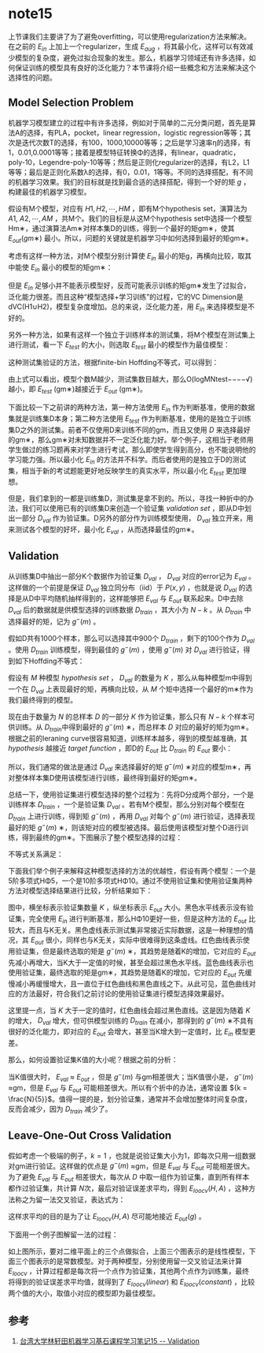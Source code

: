 # note15

上节课我们主要讲了为了避免overfitting，可以使用regularization方法来解决。在之前的 ${E_{in}}$ 上加上一个regularizer，生成 ${E_{aug}}$ ，将其最小化，这样可以有效减少模型的复杂度，避免过拟合现象的发生。那么，机器学习领域还有许多选择，如何保证训练的模型具有良好的泛化能力？本节课将介绍一些概念和方法来解决这个选择性的问题。

## Model Selection Problem

机器学习模型建立的过程中有许多选择，例如对于简单的二元分类问题，首先是算法A的选择，有PLA，pocket，linear regression，logistic regression等等；其次是迭代次数T的选择，有100，1000,10000等等；之后是学习速率η的选择，有1，0.01,0.0001等等；接着是模型特征转换Φ的选择，有linear，quadratic，poly-10，Legendre-poly-10等等；然后是正则化regularizer的选择，有L2，L1等等；最后是正则化系数λ的选择，有0，0.01，1等等。不同的选择搭配，有不同的机器学习效果。我们的目标就是找到最合适的选择搭配，得到一个好的矩 ${g}$ ，构建最佳的机器学习模型。

假设有M个模型，对应有 ${H1,H2,⋯,HM}$ ，即有M个hypothesis set，演算法为 ${A1,\ A2,⋯,AM}$ ，共M个。我们的目标是从这M个hypothesis set中选择一个模型Hm∗，通过演算法Am∗对样本集D的训练，得到一个最好的矩gm∗，使其 ${E_{out}(gm∗)}$ 最小。所以，问题的关键就是机器学习中如何选择到最好的矩gm∗。

考虑有这样一种方法，对M个模型分别计算使 ${E_{in}}$ 最小的矩g，再横向比较，取其中能使 ${E_{in}}$ 最小的模型的矩gm∗：

但是 ${E_{in}}$ 足够小并不能表示模型好，反而可能表示训练的矩gm∗发生了过拟合，泛化能力很差。而且这种“模型选择+学习训练”的过程，它的VC Dimension是dVC(H1∪H2)，模型复杂度增加。总的来说，泛化能力差，用 ${E_{in}}$ 来选择模型是不好的。

另外一种方法，如果有这样一个独立于训练样本的测试集，将M个模型在测试集上进行测试，看一下 ${E_{test}}$ 的大小，则选取 ${E_{test}}$ 最小的模型作为最佳模型：

这种测试集验证的方法，根据finite-bin Hoffding不等式，可以得到：

由上式可以看出，模型个数M越少，测试集数目越大，那么O(logMNtest−−−−√)越小，即 ${E_{test}}$ (gm∗)越接近于 ${E_{out}}$ (gm∗)。

下面比较一下之前讲的两种方法，第一种方法使用 ${E_{in}}$ 作为判断基准，使用的数据集就是训练集D本身；第二种方法使用 ${E_{test}}$ 作为判断基准，使用的是独立于训练集D之外的测试集。前者不仅使用D来训练不同的gm，而且又使用 ${D}$ 来选择最好的gm∗，那么gm∗对未知数据并不一定泛化能力好。举个例子，这相当于老师用学生做过的练习题再来对学生进行考试，那么即使学生得到高分，也不能说明他的学习能力强。所以最小化 ${E_{in}}$ 的方法并不科学。而后者使用的是独立于D的测试集，相当于新的考试题能更好地反映学生的真实水平，所以最小化 ${E_{test}}$ 更加理想。

但是，我们拿到的一都是训练集D，测试集是拿不到的。所以，寻找一种折中的办法，我们可以使用已有的训练集D来创造一个验证集 ${validation\ set}$ ，即从D中划出一部分  ${D_{val}}$  作为验证集。D另外的部分作为训练模型使用，  ${D_{val}}$  独立开来，用来测试各个模型的好坏，最小化 ${E_{val}}$ ，从而选择最佳的gm∗。

## Validation

从训练集D中抽出一部分K个数据作为验证集  ${D_{val}}$  ，  ${D_{val}}$  对应的error记为 ${E_{val}}$ 。这样做的一个前提是保证  ${D_{val}}$  独立同分布（iid）于 ${P(x,y)}$ ，也就是说  ${D_{val}}$  的选择是从D中平均随机抽样得到的，这样能够把 ${E_{val}}$ 与 ${E_{out}}$ 联系起来。D中去除  ${D_{val}}$  后的数据就是供模型选择的训练数据 ${D_{train}}$ ，其大小为 ${N-k}$ 。从 ${D_{train}}$ 中选择最好的矩，记为 ${g^{-}(m)}$ 。

假如D共有1000个样本，那么可以选择其中900个 ${D_{train}}$ ，剩下的100个作为  ${D_{val}}$  。使用 ${D_{train}}$ 训练模型，得到最佳的 ${g^{−}(m)}$ ，使用 ${g^{−}(m)}$ 对  ${D_{val}}$  进行验证，得到如下Hoffding不等式：

假设有 ${M}$ 种模型 ${hypothesis\ set}$ ， ${D_{val}}$  的数量为 ${K}$ ，那么从每种模型m中得到一个在  ${D_{val}}$  上表现最好的矩，再横向比较，从 ${M}$ 个矩中选择一个最好的m∗作为我们最终得到的模型。

现在由于数量为 ${N}$ 的总样本 ${D}$ 的一部分 ${K}$ 作为验证集，那么只有 ${N-k}$ 个样本可供训练。从 ${D_{train}}$中得到最好的 ${g^{−}(m)}$ ∗，而总样本 ${D}$ 对应的最好的矩为gm∗。根据之前的leraning curve很容易知道，训练样本越多，得到的模型越准确，其 ${hypothesis}$ 越接近 ${target\ function}$ ，即D的 ${E_{out}}$ 比 ${D_{train}}$ 的 ${E_{out}}$ 要小：

所以，我们通常的做法是通过  ${D_{val}}$  来选择最好的矩 ${g^{−}(m)}$ ∗对应的模型m∗，再对整体样本集D使用该模型进行训练，最终得到最好的矩gm∗。

总结一下，使用验证集进行模型选择的整个过程为：先将D分成两个部分，一个是训练样本 ${D_{train}}$ ，一个是验证集  ${D_{val}}$  。若有M个模型，那么分别对每个模型在 ${D_{train}}$ 上进行训练，得到矩 ${g^{−}(m)}$ ，再用  ${D_{val}}$  对每个 ${g^{−}(m)}$ 进行验证，选择表现最好的矩 ${g^{−}(m)}$ ∗，则该矩对应的模型被选择。最后使用该模型对整个D进行训练，得到最终的gm∗。下图展示了整个模型选择的过程：

不等式关系满足：

下面我们举个例子来解释这种模型选择的方法的优越性，假设有两个模型：一个是5阶多项式HΦ5，一个是10阶多项式HΦ10。通过不使用验证集和使用验证集两种方法对模型选择结果进行比较，分析结果如下：

图中，横坐标表示验证集数量 ${K}$ ，纵坐标表示 ${E_{out}}$ 大小。黑色水平线表示没有验证集，完全使用 ${E_{in}}$ 进行判断基准，那么HΦ10更好一些，但是这种方法的 ${E_{out}}$ 比较大，而且与K无关。黑色虚线表示测试集非常接近实际数据，这是一种理想的情况，其 ${E_{out}}$ 很小，同样也与K无关，实际中很难得到这条虚线。红色曲线表示使用验证集，但是最终选取的矩是 ${g^{−}(m)}$ ∗，其趋势是随着K的增加，它对应的 ${E_{out}}$ 先减小再增大，当K大于一定值的时候，甚至会超过黑色水平线。蓝色曲线表示也使用验证集，最终选取的矩是gm∗，其趋势是随着K的增加，它对应的 ${E_{out}}$ 先缓慢减小再缓慢增大，且一直位于红色曲线和黑色直线之下。从此可见，蓝色曲线对应的方法最好，符合我们之前讨论的使用验证集进行模型选择效果最好。

这里提一点，当 ${K}$ 大于一定的值时，红色曲线会超过黑色直线。这是因为随着 ${K}$ 的增大，  ${D_{val}}$  增大，但可供模型训练的 ${D_{train}}$ 在减小，那得到的 ${g^{−}(m)}$ ∗不具有很好的泛化能力，即对应的 ${E_{out}}$ 会增大，甚至当K增大到一定值时，比 ${E_{in}}$ 模型更差。

那么，如何设置验证集K值的大小呢？根据之前的分析：

当K值很大时， ${E_{val}}$ ≈ ${E_{out}}$ ，但是 ${g^{-}(m)}$ 与gm相差很大；当K值很小是， ${g^{-}(m)}$ ≈gm，但是 ${E_{val}}$ 与 ${E_{out}}$ 可能相差很大。所以有个折中的办法，通常设置 ${k = \frac{N}{5}}$。值得一提的是，划分验证集，通常并不会增加整体时间复杂度，反而会减少，因为 ${D_{train}}$ 减少了。

## Leave-One-Out Cross Validation

假如考虑一个极端的例子，${k=1}$ ，也就是说验证集大小为1，即每次只用一组数据对gm进行验证。这样做的优点是 ${g^{−}(m)}$ ≈gm，但是 ${E_{val}}$ 与 ${E_{out}}$ 可能相差很大。为了避免 ${E_{val}}$ 与 ${E_{out}}$ 相差很大，每次从 ${D}$ 中取一组作为验证集，直到所有样本都作过验证集，共计算 ${N}$次，最后对验证误差求平均，得到 ${E_{loocv}(H,A)}$ ，这种方法称之为留一法交叉验证，表达式为：

这样求平均的目的是为了让 ${E_{loocv}(H,A)}$ 尽可能地接近 ${E_{out}(g)}$ 。

下面用一个例子图解留一法的过程：

如上图所示，要对二维平面上的三个点做拟合，上面三个图表示的是线性模型，下面三个图表示的是常数模型。对于两种模型，分别使用留一交叉验证法来计算 ${E_{loocv}}$ ，计算过程都是每次将一个点作为验证集，其他两个点作为训练集，最终将得到的验证误差求平均值，就得到了 ${E_{loocv}(linear)}$ 和 ${E_{loocv}(constant)}$ ，比较两个值的大小，取值小对应的模型即为最佳模型。

## 参考

1. [台湾大学林轩田机器学习基石课程学习笔记15 -- Validation](http://blog.csdn.net/red_stone1/article/details/72834968)